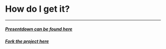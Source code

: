 # How do I get it?

---

##### [Presentdown can be found here](https://github.com/whatisinternet/Presentdown)
##### [Fork the project here](https://github.com/whatisinternet/Presentdown/tree/master#fork-destination-box)

